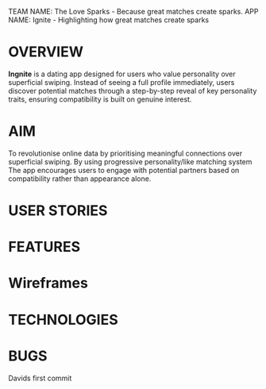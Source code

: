 TEAM NAME: The Love Sparks -  Because great matches create sparks. 
APP NAME: Ignite - Highlighting how great matches create sparks

# OVERVIEW
**Ingnite** is a dating app designed for users who value personality over superficial swiping. Instead of seeing a full profile immediately, users discover potential matches through a step-by-step reveal of key personality traits, ensuring compatibility is built on genuine interest.

# AIM
To revolutionise online data by prioritising meaningful connections over superficial swiping.
By using progressive personality/like matching system The app encourages users to engage with potential partners based on compatibility rather than appearance alone.  

# USER STORIES

# FEATURES

# Wireframes

# TECHNOLOGIES

# BUGS

Davids first commit